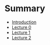 # Summary

* [Introduction](README.md)
* [Lecture 0](chapter1.md)
* [Lecture 1](chapter2.md)
* [Lecture 2](chapter3.md)
